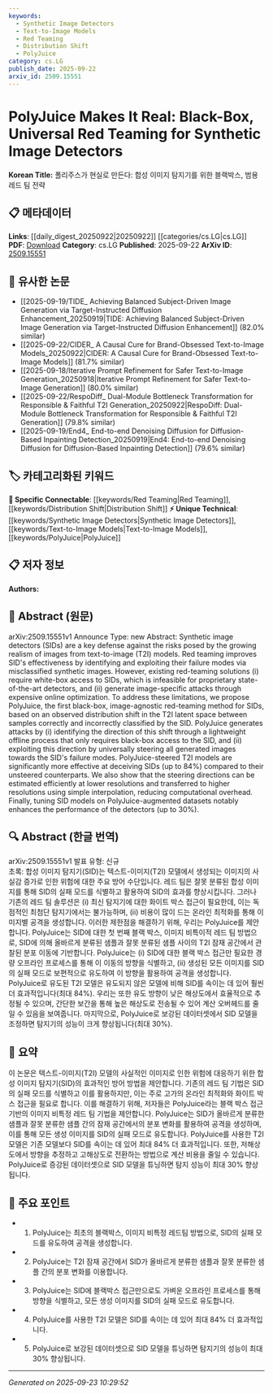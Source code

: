 ```yaml
---
keywords:
  - Synthetic Image Detectors
  - Text-to-Image Models
  - Red Teaming
  - Distribution Shift
  - PolyJuice
category: cs.LG
publish_date: 2025-09-22
arxiv_id: 2509.15551
---
```


<!-- KEYWORD_LINKING_METADATA:
{
  "processed_timestamp": "2025-09-23T10:29:52.566907",
  "vocabulary_version": "1.0",
  "selected_keywords": [
    "Synthetic Image Detectors",
    "Text-to-Image Models",
    "Red Teaming",
    "Distribution Shift",
    "PolyJuice"
  ],
  "rejected_keywords": [],
  "similarity_scores": {
    "Synthetic Image Detectors": 0.75,
    "Text-to-Image Models": 0.78,
    "Red Teaming": 0.8,
    "Distribution Shift": 0.77,
    "PolyJuice": 0.82
  },
  "extraction_method": "AI_prompt_based",
  "budget_applied": true,
  "candidates_json": {
    "candidates": [
      {
        "surface": "Synthetic Image Detectors",
        "canonical": "Synthetic Image Detectors",
        "aliases": [
          "SIDs"
        ],
        "category": "unique_technical",
        "rationale": "Central to the paper's focus on improving detection of synthetic images, offering unique insights.",
        "novelty_score": 0.7,
        "connectivity_score": 0.6,
        "specificity_score": 0.8,
        "link_intent_score": 0.75
      },
      {
        "surface": "Text-to-Image Models",
        "canonical": "Text-to-Image Models",
        "aliases": [
          "T2I Models"
        ],
        "category": "unique_technical",
        "rationale": "Key to understanding the context of synthetic image generation and its challenges.",
        "novelty_score": 0.65,
        "connectivity_score": 0.7,
        "specificity_score": 0.75,
        "link_intent_score": 0.78
      },
      {
        "surface": "Red Teaming",
        "canonical": "Red Teaming",
        "aliases": [
          "Adversarial Testing"
        ],
        "category": "specific_connectable",
        "rationale": "Relevant for linking to broader security and testing strategies in machine learning.",
        "novelty_score": 0.6,
        "connectivity_score": 0.85,
        "specificity_score": 0.7,
        "link_intent_score": 0.8
      },
      {
        "surface": "Distribution Shift",
        "canonical": "Distribution Shift",
        "aliases": [
          "Latent Space Shift"
        ],
        "category": "specific_connectable",
        "rationale": "Important for linking discussions on model robustness and adaptation.",
        "novelty_score": 0.55,
        "connectivity_score": 0.8,
        "specificity_score": 0.7,
        "link_intent_score": 0.77
      },
      {
        "surface": "PolyJuice",
        "canonical": "PolyJuice",
        "aliases": [],
        "category": "unique_technical",
        "rationale": "A novel method introduced in the paper, critical for understanding its contributions.",
        "novelty_score": 0.8,
        "connectivity_score": 0.65,
        "specificity_score": 0.85,
        "link_intent_score": 0.82
      }
    ],
    "ban_list_suggestions": [
      "method",
      "performance",
      "effectiveness"
    ]
  },
  "decisions": [
    {
      "candidate_surface": "Synthetic Image Detectors",
      "resolved_canonical": "Synthetic Image Detectors",
      "decision": "linked",
      "scores": {
        "novelty": 0.7,
        "connectivity": 0.6,
        "specificity": 0.8,
        "link_intent": 0.75
      }
    },
    {
      "candidate_surface": "Text-to-Image Models",
      "resolved_canonical": "Text-to-Image Models",
      "decision": "linked",
      "scores": {
        "novelty": 0.65,
        "connectivity": 0.7,
        "specificity": 0.75,
        "link_intent": 0.78
      }
    },
    {
      "candidate_surface": "Red Teaming",
      "resolved_canonical": "Red Teaming",
      "decision": "linked",
      "scores": {
        "novelty": 0.6,
        "connectivity": 0.85,
        "specificity": 0.7,
        "link_intent": 0.8
      }
    },
    {
      "candidate_surface": "Distribution Shift",
      "resolved_canonical": "Distribution Shift",
      "decision": "linked",
      "scores": {
        "novelty": 0.55,
        "connectivity": 0.8,
        "specificity": 0.7,
        "link_intent": 0.77
      }
    },
    {
      "candidate_surface": "PolyJuice",
      "resolved_canonical": "PolyJuice",
      "decision": "linked",
      "scores": {
        "novelty": 0.8,
        "connectivity": 0.65,
        "specificity": 0.85,
        "link_intent": 0.82
      }
    }
  ]
}
-->

# PolyJuice Makes It Real: Black-Box, Universal Red Teaming for Synthetic Image Detectors

**Korean Title:** 폴리주스가 현실로 만든다: 합성 이미지 탐지기를 위한 블랙박스, 범용 레드 팀 전략

## 📋 메타데이터

**Links**: [[daily_digest_20250922|20250922]] [[categories/cs.LG|cs.LG]]
**PDF**: [Download](https://arxiv.org/pdf/2509.15551.pdf)
**Category**: cs.LG
**Published**: 2025-09-22
**ArXiv ID**: [2509.15551](https://arxiv.org/abs/2509.15551)

## 🔗 유사한 논문
- [[2025-09-19/TIDE_ Achieving Balanced Subject-Driven Image Generation via Target-Instructed Diffusion Enhancement_20250919|TIDE: Achieving Balanced Subject-Driven Image Generation via Target-Instructed Diffusion Enhancement]] (82.0% similar)
- [[2025-09-22/CIDER_ A Causal Cure for Brand-Obsessed Text-to-Image Models_20250922|CIDER: A Causal Cure for Brand-Obsessed Text-to-Image Models]] (81.7% similar)
- [[2025-09-18/Iterative Prompt Refinement for Safer Text-to-Image Generation_20250918|Iterative Prompt Refinement for Safer Text-to-Image Generation]] (80.0% similar)
- [[2025-09-22/RespoDiff_ Dual-Module Bottleneck Transformation for Responsible & Faithful T2I Generation_20250922|RespoDiff: Dual-Module Bottleneck Transformation for Responsible & Faithful T2I Generation]] (79.8% similar)
- [[2025-09-19/End4_ End-to-end Denoising Diffusion for Diffusion-Based Inpainting Detection_20250919|End4: End-to-end Denoising Diffusion for Diffusion-Based Inpainting Detection]] (79.6% similar)

## 🏷️ 카테고리화된 키워드
**🔗 Specific Connectable**: [[keywords/Red Teaming|Red Teaming]], [[keywords/Distribution Shift|Distribution Shift]]
**⚡ Unique Technical**: [[keywords/Synthetic Image Detectors|Synthetic Image Detectors]], [[keywords/Text-to-Image Models|Text-to-Image Models]], [[keywords/PolyJuice|PolyJuice]]

## 📋 저자 정보

**Authors:** 

## 📄 Abstract (원문)

arXiv:2509.15551v1 Announce Type: new 
Abstract: Synthetic image detectors (SIDs) are a key defense against the risks posed by the growing realism of images from text-to-image (T2I) models. Red teaming improves SID's effectiveness by identifying and exploiting their failure modes via misclassified synthetic images. However, existing red-teaming solutions (i) require white-box access to SIDs, which is infeasible for proprietary state-of-the-art detectors, and (ii) generate image-specific attacks through expensive online optimization. To address these limitations, we propose PolyJuice, the first black-box, image-agnostic red-teaming method for SIDs, based on an observed distribution shift in the T2I latent space between samples correctly and incorrectly classified by the SID. PolyJuice generates attacks by (i) identifying the direction of this shift through a lightweight offline process that only requires black-box access to the SID, and (ii) exploiting this direction by universally steering all generated images towards the SID's failure modes. PolyJuice-steered T2I models are significantly more effective at deceiving SIDs (up to 84%) compared to their unsteered counterparts. We also show that the steering directions can be estimated efficiently at lower resolutions and transferred to higher resolutions using simple interpolation, reducing computational overhead. Finally, tuning SID models on PolyJuice-augmented datasets notably enhances the performance of the detectors (up to 30%).

## 🔍 Abstract (한글 번역)

arXiv:2509.15551v1 발표 유형: 신규  
초록: 합성 이미지 탐지기(SID)는 텍스트-이미지(T2I) 모델에서 생성되는 이미지의 사실감 증가로 인한 위험에 대한 주요 방어 수단입니다. 레드 팀은 잘못 분류된 합성 이미지를 통해 SID의 실패 모드를 식별하고 활용하여 SID의 효과를 향상시킵니다. 그러나 기존의 레드 팀 솔루션은 (i) 최신 탐지기에 대한 화이트 박스 접근이 필요한데, 이는 독점적인 최첨단 탐지기에서는 불가능하며, (ii) 비용이 많이 드는 온라인 최적화를 통해 이미지별 공격을 생성합니다. 이러한 제한점을 해결하기 위해, 우리는 PolyJuice를 제안합니다. PolyJuice는 SID에 대한 첫 번째 블랙 박스, 이미지 비특이적 레드 팀 방법으로, SID에 의해 올바르게 분류된 샘플과 잘못 분류된 샘플 사이의 T2I 잠재 공간에서 관찰된 분포 이동에 기반합니다. PolyJuice는 (i) SID에 대한 블랙 박스 접근만 필요한 경량 오프라인 프로세스를 통해 이 이동의 방향을 식별하고, (ii) 생성된 모든 이미지를 SID의 실패 모드로 보편적으로 유도하여 이 방향을 활용하여 공격을 생성합니다. PolyJuice로 유도된 T2I 모델은 유도되지 않은 모델에 비해 SID를 속이는 데 있어 훨씬 더 효과적입니다(최대 84%). 우리는 또한 유도 방향이 낮은 해상도에서 효율적으로 추정될 수 있으며, 간단한 보간을 통해 높은 해상도로 전송될 수 있어 계산 오버헤드를 줄일 수 있음을 보여줍니다. 마지막으로, PolyJuice로 보강된 데이터셋에서 SID 모델을 조정하면 탐지기의 성능이 크게 향상됩니다(최대 30%).

## 📝 요약

이 논문은 텍스트-이미지(T2I) 모델의 사실적인 이미지로 인한 위험에 대응하기 위한 합성 이미지 탐지기(SID)의 효과적인 방어 방법을 제안합니다. 기존의 레드 팀 기법은 SID의 실패 모드를 식별하고 이를 활용하지만, 이는 주로 고가의 온라인 최적화와 화이트 박스 접근을 필요로 합니다. 이를 해결하기 위해, 저자들은 PolyJuice라는 블랙 박스 접근 기반의 이미지 비특정 레드 팀 기법을 제안합니다. PolyJuice는 SID가 올바르게 분류한 샘플과 잘못 분류한 샘플 간의 잠재 공간에서의 분포 변화를 활용하여 공격을 생성하며, 이를 통해 모든 생성 이미지를 SID의 실패 모드로 유도합니다. PolyJuice를 사용한 T2I 모델은 기존 모델보다 SID를 속이는 데 있어 최대 84% 더 효과적입니다. 또한, 저해상도에서 방향을 추정하고 고해상도로 전환하는 방법으로 계산 비용을 줄일 수 있습니다. PolyJuice로 증강된 데이터셋으로 SID 모델을 튜닝하면 탐지 성능이 최대 30% 향상됩니다.

## 🎯 주요 포인트

- 1. PolyJuice는 최초의 블랙박스, 이미지 비특정 레드팀 방법으로, SID의 실패 모드를 유도하여 공격을 생성합니다.
- 2. PolyJuice는 T2I 잠재 공간에서 SID가 올바르게 분류한 샘플과 잘못 분류한 샘플 간의 분포 변화를 이용합니다.
- 3. PolyJuice는 SID에 블랙박스 접근만으로도 가벼운 오프라인 프로세스를 통해 방향을 식별하고, 모든 생성 이미지를 SID의 실패 모드로 유도합니다.
- 4. PolyJuice를 사용한 T2I 모델은 SID를 속이는 데 있어 최대 84% 더 효과적입니다.
- 5. PolyJuice로 보강된 데이터셋으로 SID 모델을 튜닝하면 탐지기의 성능이 최대 30% 향상됩니다.


---

*Generated on 2025-09-23 10:29:52*